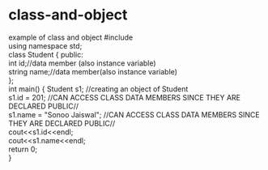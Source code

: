 # class-and-object
example of class and object 
#include <iostream>  
  using namespace std;  
  class Student 
  {      public:        
                 int id;//data member (also instance variable)             
                 string name;//data member(also instance variable)       
  };   
  int main() 
  {       Student s1; //creating an object of Student       
          s1.id = 201;    //CAN ACCESS CLASS DATA MEMBERS SINCE THEY ARE DECLARED PUBLIC//    
          s1.name = "Sonoo Jaiswal";   //CAN ACCESS CLASS DATA MEMBERS SINCE THEY ARE DECLARED PUBLIC//     
          cout<<s1.id<<endl;      
         cout<<s1.name<<endl;       
          return 0;   
  }  

